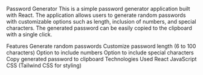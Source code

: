 Password Generator
This is a simple password generator application built with React. The application allows users to generate random passwords with customizable options such as length, inclusion of numbers, and special characters. The generated password can be easily copied to the clipboard with a single click.

Features
Generate random passwords
Customize password length (6 to 100 characters)
Option to include numbers
Option to include special characters
Copy generated password to clipboard
Technologies Used
React
JavaScript
CSS (Tailwind CSS for styling)
